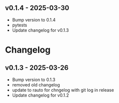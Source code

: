 ## v0.1.4 - 2025-03-30

- Bump version to 0.1.4
- pytests
- Update changelog for v0.1.3

# Changelog

## v0.1.3 - 2025-03-26

- Bump version to 0.1.3
- removed old changelog
- update to rauto for chngelog with git log in release
- Update changelog for v0.1.2

